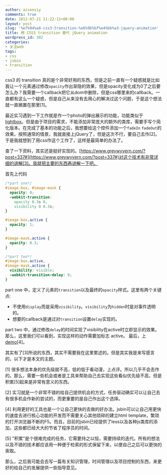 ```yaml
---
author: aisensiy
comments: true
date: 2012-07-21 11:22:12+00:00
layout: post
slug: '%e7%94%a8-css3-transition-%e6%9b%bf%e4%bb%a3-jquery-animation'
title: 用 CSS3 transition 替代 jQuery animation
wordpress_id: 302
categories:
- 关注web
tags:
- css
- jsbin
- transition
---
```


css3 的 transition 真的是个非常好用的东西，但是之前一直有一个疑惑就是比如我让一个元素通过修改`opacity`作出渐隐的效果，但是opacity变化成为0了之后要怎么办？我需要一个callback把它从dom中删除，但是css哪里来的callback。一直都有这么一个疑惑，但是自己从来没有去用心的解决过这个问题，于是这个想法就一直搁置在那里[1]。

最近实习遇到一下工作就是作一个photo的弹出展示的功能，功能类似于[lightbox](https://fancybox.net/)。但是由于项目的需求，不能添加非常庞大的额外的类库，需要手写个简化版本。在完成了基本的功能之后，我想要给这个控件添加一个`fadeIn` `fadeOut`的效果。按照通常的情景，我就直接上jQuery了，但是这次不行，要自己去作[2]。于是我就想到了用css作这个工作了，这样是最简单的办法了。

查了一下资料，其实还是挺好实现的。[https://www.greywyvern.com/?post=337#](https://www.greywyvern.com/?post=337#)对这个技术有非常详细的讲解[3]。我就把主要的东西再讲解一下吧。

首先上代码

```css
/*part one*/
#image-box, #image-mask {
  opacity: 0;
  -webkit-transition:
    opacity 0.3s 0,
    visibility 0 0.3s;
}

#image-box.active {
  opacity: 1;
}

#image-mask.active {
  opacity: 0.3;
}

/*part two*/
#image-box.active,
#image-mask.active {
  visibility: visible;
  -webkit-transition-delay: 0;
}
```

part one 中，定义了元素的`transition`以及最终的`opacity`样式。这里有两个关键点:


* 不使用`display`而是采用`visibility`。`visibility`为`hidden`时是对事件透明的。
* 想要的callback是通过对`transition`设置`delay`实现的。


part two 中，通过修改`delay`的时间实现了visibility在active时立即显示的效果。那么，这里我们可以看到，实现这样的动作需要加标志 active。
最后，上[demo](https://3.jsbin.com/igeyid/11)[4]。

其实有了[3]所说的东西，其实不需要我在这里累述的。但是其实我是来写感言的，以下才是本文的主题。

[1] 很多想法本身的优先级就不高，低的低于看动漫，上点评。所以几乎不会去作的。那么，需要一些机会或者是工具来帮助自己去实现这些看似优先级不高，但是积累[5]起来是非常有意义的东西。

[2] 实习就是一个非常不错的给自己提供机会的方式，任务驱动确实可以让自己去有很多机会作新的尝试的，而更重要的是自己作出这个选择。

[4] 利用更好的工具也是一个让自己更快的去做的好办法。jsbin可以让自己用更快的速度去进行核心功能的开发而不需要关心其他琐碎的建立html template，繁琐的打开浏览器不断的F5。而且，目前的jsbin已经提供了less以及各种js类库的添加，这些都已经大大的节省了程序员的时间。

[5] "积累"是个很难完成的任务，它需要持之以恒，需要持续的迭代。所有的想法以及不错的技术都应该用一种便于检索的形式保留下来，以便自己之后可以更快的索取。

那么，之后我可能会去写一篇有关知识管理，时间管理以及项目控制的东西，来更好的给自己的发展提供一些指导意见。
